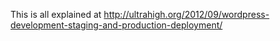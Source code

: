 This is all explained at http://ultrahigh.org/2012/09/wordpress-development-staging-and-production-deployment/
